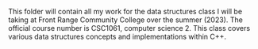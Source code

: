 This folder will contain all my work for the data structures class I will be taking at Front Range Community College over the summer (2023). The official course number is CSC1061, computer science 2. This class covers various data structures concepts and implementations within C++.
